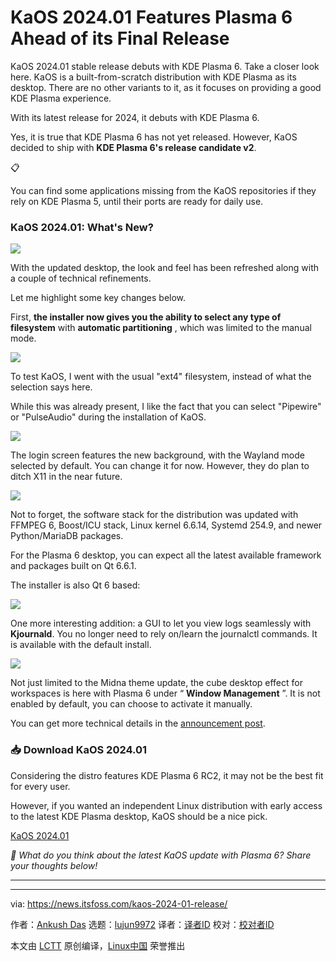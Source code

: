 [#]: subject: "KaOS 2024.01 Features Plasma 6 Ahead of its Final Release"
[#]: via: "https://news.itsfoss.com/kaos-2024-01-release/"
[#]: author: "Ankush Das https://news.itsfoss.com/author/ankush/"
[#]: collector: "lujun9972/lctt-scripts-1705972010"
[#]: translator: " "
[#]: reviewer: " "
[#]: publisher: " "
[#]: url: " "

KaOS 2024.01 Features Plasma 6 Ahead of its Final Release
======
KaOS 2024.01 stable release debuts with KDE Plasma 6. Take a closer look
here.
KaOS is a built-from-scratch distribution with KDE Plasma as its desktop. There are no other variants to it, as it focuses on providing a good KDE Plasma experience.

With its latest release for 2024, it debuts with KDE Plasma 6.

Yes, it is true that KDE Plasma 6 has not yet released. However, KaOS decided to ship with **KDE Plasma 6's release candidate v2**.

📋

You can find some applications missing from the KaOS repositories if they rely on KDE Plasma 5, until their ports are ready for daily use.

### KaOS 2024.01: What's New?

![][1]

With the updated desktop, the look and feel has been refreshed along with a couple of technical refinements.

Let me highlight some key changes below.

First, **the installer now gives you the ability to select any type of filesystem** with **automatic partitioning** , which was limited to the manual mode.

![][2]

To test KaOS, I went with the usual "ext4" filesystem, instead of what the selection says here.

While this was already present, I like the fact that you can select "Pipewire" or "PulseAudio" during the installation of KaOS.

![][3]

The login screen features the new background, with the Wayland mode selected by default. You can change it for now. However, they do plan to ditch X11 in the near future.

![][4]

Not to forget, the software stack for the distribution was updated with FFMPEG 6, Boost/ICU stack, Linux kernel 6.6.14, Systemd 254.9, and newer Python/MariaDB packages.

For the Plasma 6 desktop, you can expect all the latest available framework and packages built on Qt 6.6.1.

The installer is also Qt 6 based:

![][5]

One more interesting addition: a GUI to let you view logs seamlessly with **Kjournald**. You no longer need to rely on/learn the journalctl commands. It is available with the default install.

![][6]

Not just limited to the Midna theme update, the cube desktop effect for workspaces is here with Plasma 6 under “ **Window Management** ”. It is not enabled by default, you can choose to activate it manually.

You can get more technical details in the [announcement post][7].

### 📥 Download KaOS 2024.01

Considering the distro features KDE Plasma 6 RC2, it may not be the best fit for every user.

However, if you wanted an independent Linux distribution with early access to the latest KDE Plasma desktop, KaOS should be a nice pick.

[KaOS 2024.01][8]

_💬 What do you think about the latest KaOS update with Plasma 6? Share your thoughts below!_

* * *

--------------------------------------------------------------------------------

via: https://news.itsfoss.com/kaos-2024-01-release/

作者：[Ankush Das][a]
选题：[lujun9972][b]
译者：[译者ID](https://github.com/译者ID)
校对：[校对者ID](https://github.com/校对者ID)

本文由 [LCTT](https://github.com/LCTT/TranslateProject) 原创编译，[Linux中国](https://linux.cn/) 荣誉推出

[a]: https://news.itsfoss.com/author/ankush/
[b]: https://github.com/lujun9972
[1]: https://news.itsfoss.com/content/images/2024/02/kaos-2024-home.jpg
[2]: https://news.itsfoss.com/content/images/2024/02/kaos-automatic-partitioning.jpg
[3]: https://news.itsfoss.com/content/images/2023/04/Follow-us-on-Google-News.png
[4]: https://news.itsfoss.com/content/images/2024/02/kaos-2024-01-login.jpg
[5]: https://news.itsfoss.com/content/images/2024/02/kasos-2024-01.jpg
[6]: https://news.itsfoss.com/content/images/2024/02/cube-effect.png
[7]: https://kaosx.us/news/2024/kaos01/
[8]: https://kaosx.us/pages/download/
